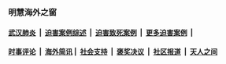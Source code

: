 
### 明慧海外之窗

####  [武汉肺炎](indexes/365.md?t=04161201) &nbsp;|&nbsp;  [迫害案例综述](indexes/328.md?t=04161201) &nbsp;|&nbsp; [迫害致死案例](indexes/277.md?t=04161201)  &nbsp;|&nbsp; [更多迫害案例](indexes/81.md?t=04161201)  &nbsp;|&nbsp; 
####  [时事评论](indexes/19.md?t=04161201) &nbsp;|&nbsp; [海外简讯](indexes/245.md?t=04161201)&nbsp;|&nbsp;  [社会支持](indexes/140.md?t=04161201) &nbsp;|&nbsp; [褒奖决议](indexes/282.md?t=04161201) &nbsp;|&nbsp; [社区报道](indexes/91.md?t=04161201)  &nbsp;|&nbsp; [天人之间](indexes/78.md?t=04161201) 

